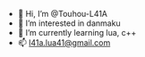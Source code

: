 - 👋 Hi, I’m @Touhou-L41A
- 👀 I’m interested in danmaku
- 🌱 I’m currently learning lua, c++
- 📫 l41a.lua41@gmail.com

<!---
Touhou-L41A/Touhou-L41A is a ✨ special ✨ repository because its `README.md` (this file) appears on your GitHub profile.
You can click the Preview link to take a look at your changes.
--->
